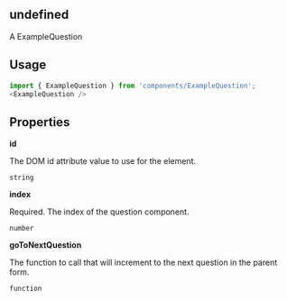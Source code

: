 <!-- ! This is a generated file. To make changes, edit <Component>.doc.js ! -->
## undefined
A ExampleQuestion

## Usage

```javascript
import { ExampleQuestion } from 'components/ExampleQuestion';
<ExampleQuestion />
```

## Properties

**id**

The DOM id attribute value to use for the element.

```
string
```

**index**

Required. The index of the question component.

```
number
```

**goToNextQuestion**

The function to call that will increment to the next question in the parent form.

```
function
```
  
